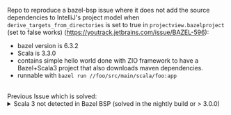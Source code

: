 Repo to reproduce a bazel-bsp issue where it does not add the source dependencies to IntelliJ's project model when `derive_targets_from_directories` is set to true in `projectview.bazelproject` (set to false works) (https://youtrack.jetbrains.com/issue/BAZEL-596):

- bazel version is 6.3.2
- Scala is 3.3.0
- contains simple hello world done with ZIO framework to have a Bazel+Scala3 project that also downloads maven dependencies.
- runnable with `bazel run //foo/src/main/scala/foo:app`

<br>
Previous Issue which is solved:
<details>
  <summary>Scala 3 not detected in Bazel BSP (solved in the nightly build or > 3.0.0)</summary>
<br>
Repo to reproduce a bazel-bsp issue where it is not able to locate the SDK with newer Scala 3 versions (https://youtrack.jetbrains.com/issue/BAZEL-404):

- bazel version is 6.3.2
- Scala is 3.3.0
- contains simple hello world done with ZIO framework to have a Bazel+Scala3 project that also downloads maven dependencies.
- runnable with `bazel run //foo/src/main/scala/foo:app`

Steps to reproduce:
1. install bazel-bsp via:

   `cs launch org.jetbrains.bsp:bazel-bsp:3.0.0 -M org.jetbrains.bsp.bazel.install.Install`

2. In IntelliJ IDEA:
   1.  File -> New Project from Existing Sources...
   2. Select this project troubleshoot-scala3-bazelbsp
   3. Select BSP

3. check log file `.bazelbsp/bazelbsp.log`. There should be an error entry at the bottom:
   
   `org.eclipse.lsp4j.jsonrpc.ResponseErrorException: java.lang.RuntimeException: Failed to resolve Scala SDK for project`

</details>
